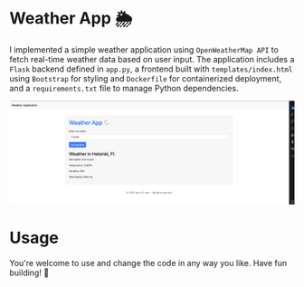 # Weather App 🌦️

I implemented a simple weather application using `OpenWeatherMap API` to fetch real-time weather data
based on user input. The application includes a `Flask` backend defined in `app.py`, a frontend built with `templates/index.html` using `Bootstrap` for styling and `Dockerfile` for containerized deployment, and a `requirements.txt` file to manage Python dependencies.

![Weather App](templates/weatherapp.png)

# Usage

You're welcome to use and change the code in any way you like. Have fun building! 🤖